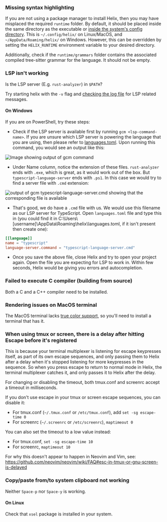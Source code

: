 ### Missing syntax highlighting

If you are not using a package manager to install Helix, then you may have misplaced the required `runtime` folder. By default, it should be placed inside the same directory as the executable or [inside the system's config directory](https://docs.rs/dirs/4.0.0/dirs/fn.config_dir.html). This is `~/.config/helix/` on Linux/MacOS, and `~/AppData/Roaming/helix/` on Windows. However, this can be overridden by setting the `HELIX_RUNTIME` environment variable to your desired directory.

Additionally, check if the `runtime/grammars` folder contains the associated compiled tree-sitter grammar for the language. It should not be empty.

### LSP isn't working

Is the LSP server (E.g. `rust-analyzer`) in `$PATH`?

Try starting helix with the `-v` flag and [checking the log file](https://github.com/helix-editor/helix/wiki/FAQ#access-the-log-file) for LSP related messages.

#### On Windows

If you are on PowerShell, try these steps:
- Check if the LSP server is available first by running `gcm <lsp-command-name>`. If you are unsure which LSP server is powering the language that you are using, then please refer to [languages.toml](https://github.com/helix-editor/helix/blob/master/languages.toml). Upon running this command, you would see an output like this:

![Image showing output of gcm command](https://i.imgur.com/cJmVLCy.png) 

- Under Name column, notice the extension of these files. `rust-analyzer` ends with `.exe`, which is great, as it would work out of the box. But `typescript-language-server` ends with `.ps1`. In this case we would try to find a server file with `.cmd` extension:

![output of `gcm typescript-language-server.cmd` showing that the corresponding file is available](https://i.imgur.com/SV86JLp.png)

- That's good, we do have a `.cmd` file with us. We would use this filename as our LSP server for TypeScript. Open `languages.toml` file and type this in (you could find it in C:\Users\\[username]\AppData\Roaming\helix\languages.toml, if it isn't present then create one):

```toml
[[language]]
name = "typescript"
language-server.command = "typescript-language-server.cmd"
```

- Once you save the above file, close Helix and try to open your project again. Open the file you are expecting for LSP to work in. Within few seconds,  Helix would be giving you errors and autocompletion.

### Failed to execute C compiler (building from source)

Both a C and a C++ compiler need to be installed.

### Rendering issues on MacOS terminal

The MacOS terminal lacks [true color support](https://gist.github.com/XVilka/8346728#terminal-emulators), so you'll need to install a terminal that has it.

### When using tmux or screen, there is a delay after hitting Escape before it's registered

This is because your terminal multiplexer is listening for escape keypresses itself, as part of its own escape sequences, and only passing them to Helix after a delay when it's stopped listening for more keypresses in the sequence.
So when you press escape to return to normal mode in Helix, the terminal multiplexer catches it, and only passes it to Helix after the delay. 

For changing or disabling the timeout, both tmux.conf and screenrc accept a timeout in milliseconds.

If you don't use escape in your tmux or screen escape sequences, you can disable it:
- For tmux.conf (`~/.tmux.conf` or `/etc/tmux.conf`), add `set -sg escape-time 0`
- For screenrc (`~/.screenrc` or `/etc/screenrc`), `maptimeout 0`

You can also set the timeout to a low value instead:
- For tmux.conf, `set -sg escape-time 10`
- For screenrc, `maptimeout 10`

For why this doesn't appear to happen in Neovim and Vim, see: https://github.com/neovim/neovim/wiki/FAQ#esc-in-tmux-or-gnu-screen-is-delayed

### Copy/paste from/to system clipboard not working

Neither `Space-p` nor `Space-y` is working.

#### On Linux

Check that `xsel` package is installed in your system.